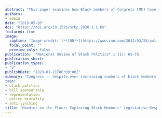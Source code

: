 ```yaml
---
abstract: "This paper examines how Black members of Congress (MC) have recognized police brutality as an issue on the congressional agenda from 1973 to 2016. Using a dataset of every bill introduced by black members of Congress during the period of study, I show that, in general, police brutality has not been an important component of black MCs' legislative portfolios. Instead, it is an occassional focus of bill sponsorship in response to discrete, highly salient incidents of brutality and murder. These findings are contextualized through a broader discussion of black representation as a tactic for black liberation and the similarities between the history of anti-lynching legislation and the contemporary fight against police brutality."
authors:
- admin
date: "2019-05-05"
doi: "https://doi.org/10.1525/nrbp.2020.1.1.69"
featured: true
image:
  caption: 'Image credit: [**CNN**](https://www.cnn.com/2012/03/28/politics/congressman-hoodie/index.html)'
  focal_point: ""
  preview_only: false
publication: '*National Review of Black Politics* 1 (1): 69-79.'
publication_short: 
publication_types:
- "3"
publishDate: "2020-01-21T00:00:00Z"
summary: "Congress -- despite ever increasing numbers of black members -- does not care about police brutality."
tags:
- black politics
- bill sponsorship
- representation
- police brutality
- anti-lynching
title: "Hoodies on the Floor: Exploring Black Members' Legislative Response to Police Brutality"
---
```



